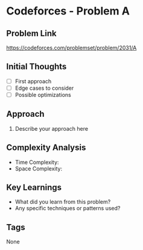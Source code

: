 # Codeforces - Problem A

## Problem Link
https://codeforces.com/problemset/problem/2031/A

## Initial Thoughts
- [ ] First approach
- [ ] Edge cases to consider
- [ ] Possible optimizations

## Approach
1. Describe your approach here

## Complexity Analysis
- Time Complexity: 
- Space Complexity: 

## Key Learnings
- What did you learn from this problem?
- Any specific techniques or patterns used?

## Tags
None
